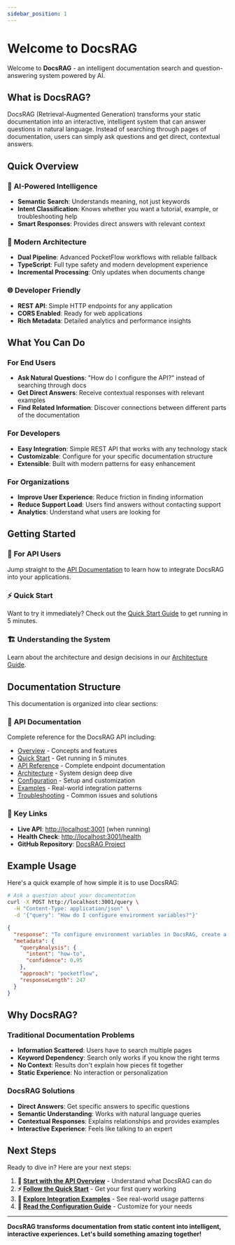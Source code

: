 ```yaml
---
sidebar_position: 1
---
```


# Welcome to DocsRAG

Welcome to **DocsRAG** - an intelligent documentation search and question-answering system powered by AI.

## What is DocsRAG?

DocsRAG (Retrieval-Augmented Generation) transforms your static documentation into an interactive, intelligent system that can answer questions in natural language. Instead of searching through pages of documentation, users can simply ask questions and get direct, contextual answers.

## Quick Overview

### 🧠 **AI-Powered Intelligence**
- **Semantic Search**: Understands meaning, not just keywords
- **Intent Classification**: Knows whether you want a tutorial, example, or troubleshooting help
- **Smart Responses**: Provides direct answers with relevant context

### 🚀 **Modern Architecture**
- **Dual Pipeline**: Advanced PocketFlow workflows with reliable fallback
- **TypeScript**: Full type safety and modern development experience
- **Incremental Processing**: Only updates when documents change

### 🌐 **Developer Friendly**
- **REST API**: Simple HTTP endpoints for any application
- **CORS Enabled**: Ready for web applications
- **Rich Metadata**: Detailed analytics and performance insights

## What You Can Do

### For End Users
- **Ask Natural Questions**: "How do I configure the API?" instead of searching through docs
- **Get Direct Answers**: Receive contextual responses with relevant examples
- **Find Related Information**: Discover connections between different parts of the documentation

### For Developers
- **Easy Integration**: Simple REST API that works with any technology stack
- **Customizable**: Configure for your specific documentation structure
- **Extensible**: Built with modern patterns for easy enhancement

### For Organizations
- **Improve User Experience**: Reduce friction in finding information
- **Reduce Support Load**: Users find answers without contacting support
- **Analytics**: Understand what users are looking for

## Getting Started

### 🚀 **For API Users**
Jump straight to the [API Documentation](./api/) to learn how to integrate DocsRAG into your applications.

### ⚡ **Quick Start**
Want to try it immediately? Check out the [Quick Start Guide](./api/quick-start) to get running in 5 minutes.

### 🏗️ **Understanding the System**
Learn about the architecture and design decisions in our [Architecture Guide](./api/architecture).

## Documentation Structure

This documentation is organized into clear sections:

### 📖 **API Documentation**
Complete reference for the DocsRAG API including:
- [Overview](./api/overview) - Concepts and features
- [Quick Start](./api/quick-start) - Get running in 5 minutes  
- [API Reference](./api/api-reference) - Complete endpoint documentation
- [Architecture](./api/architecture) - System design deep dive
- [Configuration](./api/configuration) - Setup and customization
- [Examples](./api/examples) - Real-world integration patterns
- [Troubleshooting](./api/troubleshooting) - Common issues and solutions

### 🔗 **Key Links**
- **Live API**: [http://localhost:3001](http://localhost:3001) (when running)
- **Health Check**: [http://localhost:3001/health](http://localhost:3001/health)
- **GitHub Repository**: [DocsRAG Project](https://github.com/your-repo/DocsRAG)

## Example Usage

Here's a quick example of how simple it is to use DocsRAG:

```bash
# Ask a question about your documentation
curl -X POST http://localhost:3001/query \
  -H "Content-Type: application/json" \
  -d '{"query": "How do I configure environment variables?"}'
```

```json
{
  "response": "To configure environment variables in DocsRAG, create a `.env` file in the `apps/api/` directory with the following required variables:\n\n```bash\nGEMINI_API_KEY=your_gemini_api_key_here\nOPENAI_API_KEY=your_openai_api_key_here\n```",
  "metadata": {
    "queryAnalysis": {
      "intent": "how-to",
      "confidence": 0.95
    },
    "approach": "pocketflow",
    "responseLength": 247
  }
}
```

## Why DocsRAG?

### Traditional Documentation Problems
- **Information Scattered**: Users have to search multiple pages
- **Keyword Dependency**: Search only works if you know the right terms  
- **No Context**: Results don't explain how pieces fit together
- **Static Experience**: No interaction or personalization

### DocsRAG Solutions
- **Direct Answers**: Get specific answers to specific questions
- **Semantic Understanding**: Works with natural language queries
- **Contextual Responses**: Explains relationships and provides examples
- **Interactive Experience**: Feels like talking to an expert

## Next Steps

Ready to dive in? Here are your next steps:

1. **🚀 [Start with the API Overview](./api/overview)** - Understand what DocsRAG can do
2. **⚡ [Follow the Quick Start](./api/quick-start)** - Get your first query working
3. **📖 [Explore Integration Examples](./api/examples)** - See real-world usage patterns
4. **🔧 [Read the Configuration Guide](./api/configuration)** - Customize for your needs

---

**DocsRAG transforms documentation from static content into intelligent, interactive experiences. Let's build something amazing together!**
